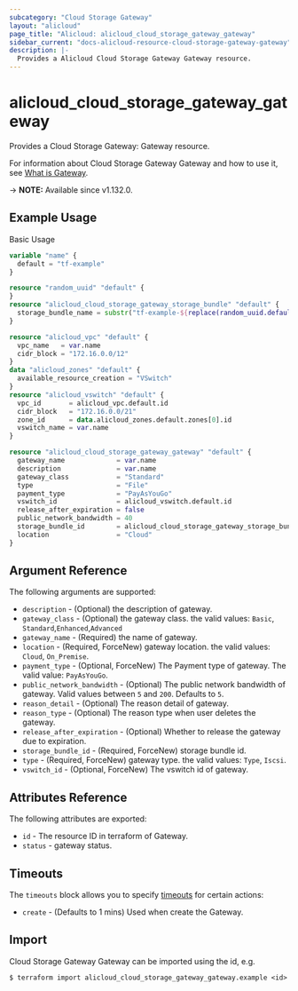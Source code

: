 ```yaml
---
subcategory: "Cloud Storage Gateway"
layout: "alicloud"
page_title: "Alicloud: alicloud_cloud_storage_gateway_gateway"
sidebar_current: "docs-alicloud-resource-cloud-storage-gateway-gateway"
description: |-
  Provides a Alicloud Cloud Storage Gateway Gateway resource.
---
```


# alicloud_cloud_storage_gateway_gateway

Provides a Cloud Storage Gateway: Gateway resource.

For information about Cloud Storage Gateway Gateway and how to use it, see [What is Gateway](https://www.alibabacloud.com/help/en/cloud-storage-gateway/latest/deploygateway).

-> **NOTE:** Available since v1.132.0.

## Example Usage

Basic Usage

```terraform
variable "name" {
  default = "tf-example"
}

resource "random_uuid" "default" {
}
resource "alicloud_cloud_storage_gateway_storage_bundle" "default" {
  storage_bundle_name = substr("tf-example-${replace(random_uuid.default.result, "-", "")}", 0, 16)
}

resource "alicloud_vpc" "default" {
  vpc_name   = var.name
  cidr_block = "172.16.0.0/12"
}
data "alicloud_zones" "default" {
  available_resource_creation = "VSwitch"
}
resource "alicloud_vswitch" "default" {
  vpc_id       = alicloud_vpc.default.id
  cidr_block   = "172.16.0.0/21"
  zone_id      = data.alicloud_zones.default.zones[0].id
  vswitch_name = var.name
}

resource "alicloud_cloud_storage_gateway_gateway" "default" {
  gateway_name             = var.name
  description              = var.name
  gateway_class            = "Standard"
  type                     = "File"
  payment_type             = "PayAsYouGo"
  vswitch_id               = alicloud_vswitch.default.id
  release_after_expiration = false
  public_network_bandwidth = 40
  storage_bundle_id        = alicloud_cloud_storage_gateway_storage_bundle.default.id
  location                 = "Cloud"
}
```

## Argument Reference

The following arguments are supported:

* `description` - (Optional)  the description of gateway.
* `gateway_class` - (Optional) the gateway class. the valid values: `Basic`, `Standard`,`Enhanced`,`Advanced`
* `gateway_name` - (Required) the name of gateway.
* `location` - (Required, ForceNew) gateway location. the valid values: `Cloud`, `On_Premise`.
* `payment_type` - (Optional, ForceNew) The Payment type of gateway. The valid value: `PayAsYouGo`.
* `public_network_bandwidth` - (Optional) The public network bandwidth of gateway. Valid values between `5` and `200`. Defaults to `5`.
* `reason_detail` - (Optional) The reason detail of gateway.
* `reason_type` - (Optional) The reason type when user deletes the gateway.
* `release_after_expiration` - (Optional) Whether to release the gateway due to expiration.
* `storage_bundle_id` - (Required, ForceNew) storage bundle id.
* `type` - (Required, ForceNew) gateway type. the valid values: `Type`, `Iscsi`.
* `vswitch_id` - (Optional, ForceNew) The vswitch id of gateway.

## Attributes Reference

The following attributes are exported:

* `id` - The resource ID in terraform of Gateway.
* `status` - gateway status.

## Timeouts

The `timeouts` block allows you to specify [timeouts](https://www.terraform.io/docs/configuration-0-11/resources.html#timeouts) for certain actions:

* `create` - (Defaults to 1 mins) Used when create the Gateway.

## Import

Cloud Storage Gateway Gateway can be imported using the id, e.g.

```shell
$ terraform import alicloud_cloud_storage_gateway_gateway.example <id>
```
